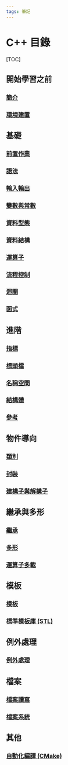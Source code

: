 ```yaml
---
tags: 筆記
---
```


# C++ 目錄

[TOC]

## 開始學習之前

### [簡介](簡介.md)

### [環境建置](環境建置.md)

## 基礎

### [前置作業](基礎/前置作業.md)

### [語法](基礎/語法.md)

### [輸入輸出](基礎/輸入輸出.md)

### [變數與常數](基礎/變數與常數.md)

### [資料型態](基礎/資料型態.md)

### [資料結構](基礎/資料結構.md)

### [運算子](基礎/運算子.md)

### [流程控制](基礎/流程控制.md)

### [迴圈](基礎/迴圈.md)

### [函式](基礎/函式.md)

## 進階

### [指標](進階/指標.md)

### [標頭檔](進階/標頭檔.md)

### [名稱空間](進階/名稱空間.md)

### [結構體](進階/結構體.md)

### [參考](進階/參考.md)

## 物件導向

### [類別](物件導向/類別.md)

### [封裝](物件導向/封裝.md)

### [建構子與解構子](物件導向/建構子與解構子.md)

## 繼承與多形

### [繼承](繼承與多型/繼承.md)

### [多形](繼承與多型/多形.md)

### [運算子多載](繼承與多形/運算子多載.md)

## 模板

### [模板](模板/模板.md)

### [標準模板庫 (STL)](標準模板庫/標準模板庫.md)

## 例外處理

### [例外處理](例外處理/例外處理.md)

## 檔案

### [檔案讀寫](檔案/檔案讀寫.md)

### [檔案系統](檔案/檔案系統.md)

## 其他

### [自動化編譯 (CMake)](自動化編譯.md)